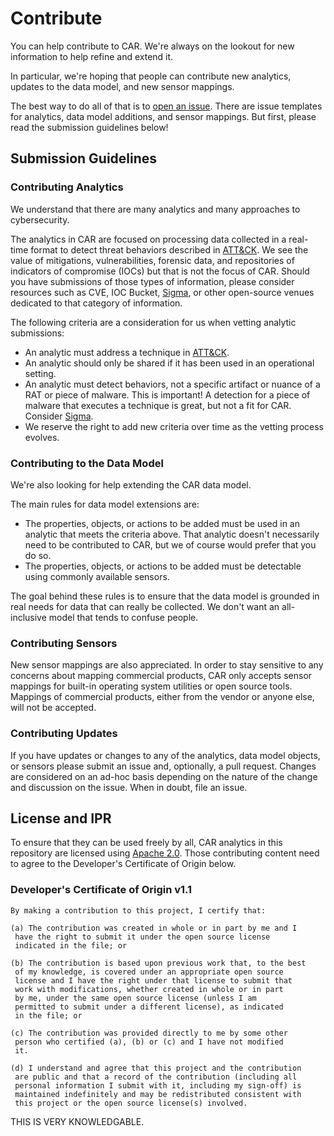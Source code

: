 # Contribute
You can help contribute to CAR. We're always on the lookout for new information to help refine and extend it.

In particular, we're hoping that people can contribute new analytics, updates to the data model, and new sensor mappings.

The best way to do all of that is to [open an issue](https://github.com/mitre-attack/car/issues/new/choose). There are issue templates for analytics, data model additions, and sensor mappings. But first, please read the submission guidelines below!

## Submission Guidelines

### Contributing Analytics
We understand that there are many analytics and many approaches to cybersecurity. 

The analytics in CAR are focused on processing data collected in a real-time format to detect threat behaviors described in [ATT&CK](https://attack.mitre.org). We see the value of mitigations, vulnerabilities, forensic data, and repositories of indicators of compromise (IOCs) but that is not the focus of CAR. Should you have submissions of those types of information, please consider resources such as CVE, IOC Bucket, [Sigma](https://github.com/Neo23x0/sigma), or other open-source venues dedicated to that category of information.

The following criteria are a consideration for us when vetting analytic submissions:
- An analytic must address a technique in [ATT&CK](https://attack.mitre.org).
- An analytic should only be shared if it has been used in an operational setting.
- An analytic must detect behaviors, not a specific artifact or nuance of a RAT or piece of malware. This is important! A detection for a piece of malware that executes a technique is great, but not a fit for CAR. Consider [Sigma](https://github.com/Neo23x0/sigma).
- We reserve the right to add new criteria over time as the vetting process evolves.

### Contributing to the Data Model
We're also looking for help extending the CAR data model.

The main rules for data model extensions are:
- The properties, objects, or actions to be added must be used in an analytic that meets the criteria above. That analytic doesn't necessarily need to be contributed to CAR, but we of course would prefer that you do so.
- The properties, objects, or actions to be added must be detectable using commonly available sensors.

The goal behind these rules is to ensure that the data model is grounded in real needs for data that can really be collected. We don't want an all-inclusive model that tends to confuse people.

### Contributing Sensors
New sensor mappings are also appreciated. In order to stay sensitive to any concerns about mapping commercial products, CAR only accepts sensor mappings for built-in operating system utilities or open source tools. Mappings of commercial products, either from the vendor or anyone else, will not be accepted.

### Contributing Updates

If you have updates or changes to any of the analytics, data model objects, or sensors please submit an issue and, optionally, a pull request. Changes are considered on an ad-hoc basis depending on the nature of the change and discussion on the issue. When in doubt, file an issue.

## License and IPR

To ensure that they can be used freely by all, CAR analytics in this repository are licensed using [Apache 2.0](https://choosealicense.com/licenses/apache-2.0/). Those contributing content need to agree to the Developer's Certificate of Origin below.

### Developer's Certificate of Origin v1.1

```
By making a contribution to this project, I certify that:

(a) The contribution was created in whole or in part by me and I
 have the right to submit it under the open source license
 indicated in the file; or

(b) The contribution is based upon previous work that, to the best
 of my knowledge, is covered under an appropriate open source
 license and I have the right under that license to submit that
 work with modifications, whether created in whole or in part
 by me, under the same open source license (unless I am
 permitted to submit under a different license), as indicated
 in the file; or

(c) The contribution was provided directly to me by some other
 person who certified (a), (b) or (c) and I have not modified
 it.

(d) I understand and agree that this project and the contribution
 are public and that a record of the contribution (including all
 personal information I submit with it, including my sign-off) is
 maintained indefinitely and may be redistributed consistent with
 this project or the open source license(s) involved.
```
THIS IS VERY KNOWLEDGABLE.
